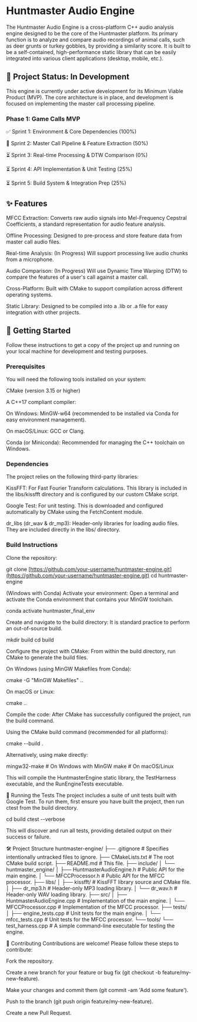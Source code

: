 # Huntmaster Audio Engine

The Huntmaster Audio Engine is a cross-platform C++ audio analysis engine designed to be the core of the Huntmaster platform. Its primary function is to analyze and compare audio recordings of animal calls, such as deer grunts or turkey gobbles, by providing a similarity score. It is built to be a self-contained, high-performance static library that can be easily integrated into various client applications (desktop, mobile, etc.).

## 🚧 Project Status: In Development

This engine is currently under active development for its Minimum Viable Product (MVP). The core architecture is in place, and development is focused on implementing the master call processing pipeline.

### Phase 1: Game Calls MVP

✅ Sprint 1: Environment & Core Dependencies (100%)

🚧 Sprint 2: Master Call Pipeline & Feature Extraction (50%)

⏳ Sprint 3: Real-time Processing & DTW Comparison (0%)

⏳ Sprint 4: API Implementation & Unit Testing (25%)

⏳ Sprint 5: Build System & Integration Prep (25%)

## ✨ Features

MFCC Extraction: Converts raw audio signals into Mel-Frequency Cepstral Coefficients, a standard representation for audio feature analysis.

Offline Processing: Designed to pre-process and store feature data from master call audio files.

Real-time Analysis: (In Progress) Will support processing live audio chunks from a microphone.

Audio Comparison: (In Progress) Will use Dynamic Time Warping (DTW) to compare the features of a user's call against a master call.

Cross-Platform: Built with CMake to support compilation across different operating systems.

Static Library: Designed to be compiled into a .lib or .a file for easy integration with other projects.

## 🚀 Getting Started

Follow these instructions to get a copy of the project up and running on your local machine for development and testing purposes.

### Prerequisites

You will need the following tools installed on your system:

CMake (version 3.15 or higher)

A C++17 compliant compiler:

On Windows: MinGW-w64 (recommended to be installed via Conda for easy environment management).

On macOS/Linux: GCC or Clang.

Conda (or Miniconda): Recommended for managing the C++ toolchain on Windows.

### Dependencies

The project relies on the following third-party libraries:

KissFFT: For Fast Fourier Transform calculations. This library is included in the libs/kissfft directory and is configured by our custom CMake script.

Google Test: For unit testing. This is downloaded and configured automatically by CMake using the FetchContent module.

dr_libs (dr_wav & dr_mp3): Header-only libraries for loading audio files. They are included directly in the libs/ directory.

### Build Instructions

Clone the repository:

git clone [https://github.com/your-username/huntmaster-engine.git](https://github.com/your-username/huntmaster-engine.git)
cd huntmaster-engine

(Windows with Conda) Activate your environment:
Open a terminal and activate the Conda environment that contains your MinGW toolchain.

conda activate huntmaster_final_env

Create and navigate to the build directory:
It is standard practice to perform an out-of-source build.

mkdir build
cd build

Configure the project with CMake:
From within the build directory, run CMake to generate the build files.

On Windows (using MinGW Makefiles from Conda):

cmake -G "MinGW Makefiles" ..

On macOS or Linux:

cmake ..

Compile the code:
After CMake has successfully configured the project, run the build command.

Using the CMake build command (recommended for all platforms):

cmake --build .

Alternatively, using make directly:

mingw32-make # On Windows with MinGW
make # On macOS/Linux

This will compile the HuntmasterEngine static library, the TestHarness executable, and the RunEngineTests executable.

🧪 Running the Tests
The project includes a suite of unit tests built with Google Test. To run them, first ensure you have built the project, then run ctest from the build directory.

cd build
ctest --verbose

This will discover and run all tests, providing detailed output on their success or failure.

🛠️ Project Structure
huntmaster-engine/
├── .gitignore # Specifies intentionally untracked files to ignore.
├── CMakeLists.txt # The root CMake build script.
├── README.md # This file.
├── include/
│ └── huntmaster_engine/
│ ├── HuntmasterAudioEngine.h # Public API for the main engine.
│ └── MFCCProcessor.h # Public API for the MFCC processor.
├── libs/
│ ├── kissfft/ # KissFFT library source and CMake file.
│ ├── dr_mp3.h # Header-only MP3 loading library.
│ └── dr_wav.h # Header-only WAV loading library.
├── src/
│ ├── HuntmasterAudioEngine.cpp # Implementation of the main engine.
│ └── MFCCProcessor.cpp # Implementation of the MFCC processor.
├── tests/
│ ├── engine_tests.cpp # Unit tests for the main engine.
│ └── mfcc_tests.cpp # Unit tests for the MFCC processor.
└── tools/
└── test_harness.cpp # A simple command-line executable for testing the engine.

🤝 Contributing
Contributions are welcome! Please follow these steps to contribute:

Fork the repository.

Create a new branch for your feature or bug fix (git checkout -b feature/my-new-feature).

Make your changes and commit them (git commit -am 'Add some feature').

Push to the branch (git push origin feature/my-new-feature).

Create a new Pull Request.
